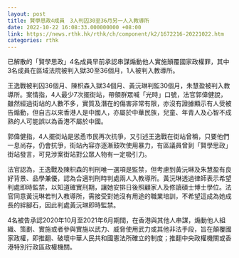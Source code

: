 ```yaml
---
layout: post
title: 賢學思政4成員　3人判囚30至36月另一人入教導所
date: 2022-10-22 16:08:33.000000000 +08:00
link: https://news.rthk.hk/rthk/ch/component/k2/1672216-20221022.htm
categories: rthk
---
```


已解散的「賢學思政」4名成員早前承認串謀煽動他人實施顛覆國家政權罪，其中3名成員在區域法院被判入獄30至36個月，1人被判入教導所。

王逸戰被判囚36個月、陳枳森入獄34個月、黃沅琳判監30個月，朱慧盈被判入教導所。案情指，4人最少7次擺街站，帶領群眾喊「光時」口號，法官郭偉健說，雖然經過街站的人數不多，實質及潛在的傷害非常有限，亦沒有證據顯示有人受被告煽動，但自古以來香港人是中國人，亦屬於中華民族，兒童、年青人及心智不成熟的人可能誤以為香港不屬於中國。

郭偉健指，4人擺街站是慫恿市民再次抗爭，又引述王逸戰在街站曾稱，只要他們一息尚存，仍會抗爭，街站內容亦逐漸鼓吹使用暴力，有區議員曾到「賢學思政」街站發言，可見涉案街站對公眾人物有一定吸引力。

法官認為，王逸戰及陳枳森的判刑唯一選項是監禁，但考慮到黃沅琳及朱慧盈有良好背景、品學兼優，認為合適判刑時判處兩人入教導所。黃沅琳透過律師表示希望判處即時監禁，以知道確實刑期，讓她安排日後照顧家人及修讀碩士博士學位。法官同意黃沅琳若判入教導所，需接受對她沒有用途的職業培訓，不希望這成為她成長的絆腳石，因此判處黃沅琳即時監禁。

4名被告承認2020年10月至2021年6月期間，在香港與其他人串謀，煽動他人組織、策劃、實施或者參與實施以武力、威脅使用武力或其他非法手段，旨在顛覆國家政權，即推翻、破壞中華人民共和國憲法所確立的制度；推翻中央政權機關或香港特別行政區政權機關。
